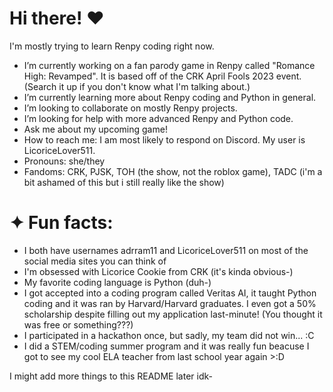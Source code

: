 # Hi there! ♥︎
I'm mostly trying to learn Renpy coding right now.
- I’m currently working on a fan parody game in Renpy called "Romance High: Revamped". It is based off of the CRK April Fools 2023 event. (Search it up if you don't know what I'm talking about.)
- I’m currently learning more about Renpy coding and Python in general.
- I’m looking to collaborate on mostly Renpy projects.
- I’m looking for help with more advanced Renpy and Python code.
- Ask me about my upcoming game!
-  How to reach me: I am most likely to respond on Discord. My user is LicoriceLover511.
- Pronouns: she/they
- Fandoms: CRK, PJSK, TOH (the show, not the roblox game), TADC (i'm a bit ashamed of this but i still really like the show)

# ✦ Fun facts:
- I both have usernames adrram11 and LicoriceLover511 on most of the social media sites you can think of
- I'm obsessed with Licorice Cookie from CRK (it's kinda obvious-)
- My favorite coding language is Python (duh-)
- I got accepted into a coding program called Veritas AI, it taught Python coding and it was ran by Harvard/Harvard graduates. I even got a 50% scholarship despite filling out my application last-minute! (You thought it was free or something???)
- I participated in a hackathon once, but sadly, my team did not win... :C
- I did a STEM/coding summer program and it was really fun beacuse I got to see my cool ELA teacher from last school year again >:D


I might add more things to this README later idk-
